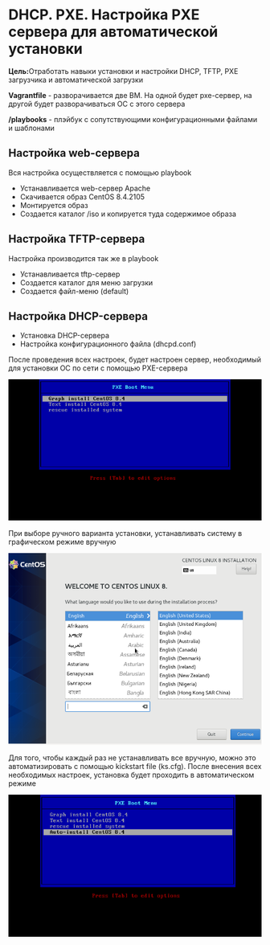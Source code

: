 <h1>DHCP. PXE. Настройка PXE сервера для автоматической установки</h1>

<p><b>Цель:</b>Отработать навыки установки и настройки DHCP, TFTP, PXE загрузчика и автоматической загрузки</p>

<p><b>Vagrantfile</b> - разворачивается две ВМ. На одной будет pxe-сервер, на другой будет разворачиваться ОС с этого сервера<p>

<p><b>/playbooks</b> - плэйбук с сопутствующими конфигурационными файлами и шаблонами</p>

<h2>Настройка web-сервера</h2>

<p>Вся настройка осуществляется с помощью playbook</p>

<ul>
<li>Устанавливается web-сервер Apache</li>
<li>Скачивается образ CentOS 8.4.2105</li>
<li>Монтируется образ</li>
<li>Создается каталог /iso и копируется туда содержимое образа</li>
</ul>

<h2>Настройка TFTP-сервера</h2>
<p>Настройка производится так же в playbook</p>
<ul>
<li>Устанавливается tftp-сервер</li>
<li>Создается каталог для меню загрузки</li>
<li>Создается файл-меню (<a src='playbooks/templates/default'>default</a>)
</ul>

<h2>Настройка DHCP-сервера</h2>
<ul>
<li>Установка DHCP-сервера</li>
<li>Настройка конфигурационного файла (<a src='playbooks/templates/dhcpd.conf'>dhcpd.conf</a>)</li>
</ul>

<p>После проведения всех настроек, будет настроен сервер, необходимый для установки ОС по сети с помощью PXE-сервера</p>
<img src='Screenshots/PXEBOOT.png'></img>

<p>При выборе ручного варианта установки, устанавливать систему в графическом режиме вручную</p>
<img src='Screenshots/Manual_Install.png'></img>
<p>Для того, чтобы каждый раз не устанавливать все вручную, можно это автоматизировать с помощью kickstart file (<a src='playbooks/templates/ks.cfg'>ks.cfg</a>). После внесения всех необходимых настроек, установка будет проходить в автоматическом режиме</p>
<img src='Screenshots/Pxe_Boot_with_ks.png'></img>
